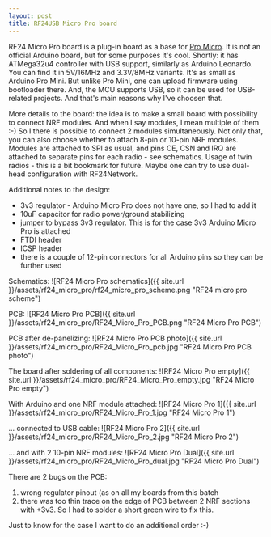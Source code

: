 ```yaml
---
layout: post
title: RF24USB Micro Pro board
---
```


RF24 Micro Pro board is a plug-in board as a base for [Pro Micro](https://www.sparkfun.com/products/12640). It is not an official Arduino board, but for some purposes it's cool.
Shortly: it has ATMega32u4 controller with USB support, similarly as Arduino Leonardo. You can find it in 5V/16MHz and 3.3V/8MHz variants.
It's as small as Arduino Pro Mini. But unlike Pro Mini, one can upload firmware using bootloader there. And, the MCU supports USB, so it can be used for USB-related projects. And that's main reasons why I've choosen that.


More details to the board: the idea is to make a small board with possibility to connect NRF modules. And when I say modules, I mean multiple of them :-)
So I there is possible to connect 2 modules simultaneously. Not only that, you can also choose whether to attach 8-pin or 10-pin NRF modules.
Modules are attached to SPI as usual, and pins CE, CSN and IRQ are attached to separate pins for each radio - see schematics. Usage of twin radios - this is a bit bookmark for future. Maybe one can try to use dual-head configuration with RF24Network.


Additional notes to the design:

 * 3v3 regulator - Arduino Micro Pro does not have one, so I had to add it
 * 10uF capacitor for radio power/ground stabilizing
 * jumper to bypass 3v3 regulator. This is for the case 3v3 Arduino Micro Pro is attached
 * FTDI header
 * ICSP header
 * there is a couple of 12-pin connectors for all Arduino pins so they can be further used


Schematics:
![RF24 Micro Pro schematics]({{ site.url }}/assets/rf24_micro_pro/rf24_micro_pro_scheme.png "RF24 micro pro scheme")

PCB:
![RF24 Micro Pro PCB]({{ site.url }}/assets/rf24_micro_pro/RF24_Micro_Pro_PCB.png "RF24 Micro Pro PCB")

PCB after de-panelizing:
![RF24 Micro Pro PCB photo]({{ site.url }}/assets/rf24_micro_pro/RF24_Micro_Pro_pcb.jpg "RF24 Micro Pro PCB photo")

The board after soldering of all components:
![RF24 Micro Pro empty]({{ site.url }}/assets/rf24_micro_pro/RF24_Micro_Pro_empty.jpg "RF24 Micro Pro empty")

With Arduino and one NRF module attached:
![RF24 Micro Pro 1]({{ site.url }}/assets/rf24_micro_pro/RF24_Micro_Pro_1.jpg "RF24 Micro Pro 1")

... connected to USB cable:
![RF24 Micro Pro 2]({{ site.url }}/assets/rf24_micro_pro/RF24_Micro_Pro_2.jpg "RF24 Micro Pro 2")

... and with 2 10-pin NRF modules:
![RF24 Micro Pro Dual]({{ site.url }}/assets/rf24_micro_pro/RF24_Micro_Pro_dual.jpg "RF24 Micro Pro Dual")

There are 2 bugs on the PCB:
1. wrong regulator pinout (as on all my boards from this batch
2. there was too thin trace on the edge of PCB between 2 NRF sections with +3v3. So I had to solder a short green wire to fix this.

Just to know for the case I want to do an additional order :-)

